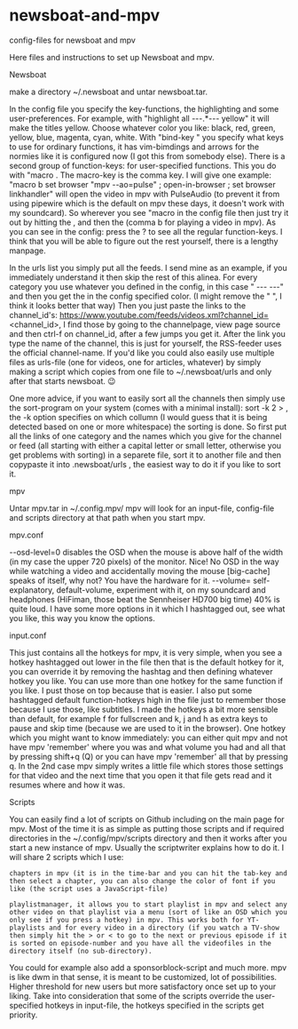 # newsboat-and-mpv
config-files for newsboat and mpv

Here files and instructions to set up Newsboat and mpv. 


Newsboat

make a directory ~/.newsboat and untar newsboat.tar.

In the config file you specify the key-functions, the highlighting and some user-preferences. For example, with "highlight all ---.*--- yellow" it will make the titles yellow. Choose whatever color you like: black, red, green, yellow, blue, magenta, cyan, white.
With "bind-key <key> <function>" you specify what keys to use for ordinary functions, it has vim-bimdings and arrows for the normies like it is configured now (I got this from somebody else).
There is a second group of function-keys: for user-specified functions. This you do with "macro <key> <function>. The macro-key is the comma key. I will give one example: "macro b set browser "mpv --ao=pulse" ; open-in-browser ; set browser linkhandler" will open the video in mpv with PulseAudio (to prevent it from using pipewire which is the default on mpv these days, it doesn't work with my soundcard). So wherever you see "macro <key> <function> in the config file then just try it out by hitting the , and then the <key> (comma b for playing a video in mpv). As you can see in the config: press the ? to see all the regular function-keys.
I think that you will be able to figure out the rest yourself, there is a lengthy manpage.

In the urls list you simply put all the feeds. I send mine as an example, if you immediately understand it then skip the rest of this alinea.
For every category you use whatever you defined in the config, in this case " --- <category> ---" and then you get the in the config specified color. (I might remove the " ", I think it looks better that way)
Then you just paste the links to the channel_id's: https://www.youtube.com/feeds/videos.xml?channel_id=<channel_id>, I find those by going to the channelpage, view page source and then ctrl-f on channel_id, after a few jumps you get it. After the link you type the name of the channel, this is just for yourself, the RSS-feeder uses the official channel-name. If you'd like you could also easily use multiple files as urls-file (one for videos, one for articles, whatever) by simply making a script which copies from one file to ~/.newsboat/urls and only after that starts newsboat. 😉

One more advice, if you want to easily sort all the channels then simply use the sort-program on your system (comes with a minimal install): sort -k 2 <inputfile> > <outputfile> , the -k option specifies on which collumn (I would guess that it is being detected based on one or more whitespace) the sorting is done. So first put all the links of one category and the names which you give for the channel or feed (all starting with either a capital letter or small letter, otherwise you get problems with sorting) in a separete file, sort it to another file and then copypaste it into .newsboat/urls , the easiest way to do it if you like to sort it.


mpv

Untar  mpv.tar in ~/.config.mpv/
mpv will look for an input-file, config-file and scripts directory at that path when you start mpv.


mpv.conf

--osd-level=0 disables the OSD when the mouse is above half of the width (in my case the upper 720 pixels) of the monitor. Nice! No OSD in the way while watching a video and accidentally moving the mouse
[big-cache] speaks of itself, why not? You have the hardware for it.
--volume=<value> self-explanatory, default-volume, experiment with it, on my soundcard and headphones (HiFiman, those beat the Sennheiser HD700 big time) 40% is quite loud.
I have some more options in it which I hashtagged out, see what you like, this way you know the options.


input.conf

This just contains all the hotkeys for mpv, it is very simple, when you see a hotkey hashtagged out lower in the file then that is the default hotkey for it, you can override it by removing the hashtag and then defining whatever hotkey you like. You can use more than one hotkey for the same function if you like. I pust those on top because that is easier. I also put some hashtagged default function-hotkeys high in the file just to remember those because I use those, like subtitles. I made the hotkeys a bit more sensible than default, for example f for fullscreen and k, j and h as extra keys to pause and skip time (because we are used to it in the browser).
One hotkey which you might want to know immediately: you can either quit mpv and not have mpv 'remember' where you was and what volume you had and all that by pressing shift+q (Q) or you can have mpv 'remember' all that by pressing q. In the 2nd case mpv simply writes a little file which stores those settings for that video and the next time that you open it that file gets read and it resumes where and how it was.


Scripts

You can easily find a lot of scripts on Github including on the main page for mpv. Most of the time it is as simple as putting those scripts and if required directories in the ~/.config/mpv/scripts directory and then it works after you start a new instance of mpv. Usually the scriptwriter explains how to do it. I will share 2 scripts which I use:

    chapters in mpv (it is in the time-bar and you can hit the tab-key and then select a chapter, you can also change the color of font if you like (the script uses a JavaScript-file)

    playlistmanager, it allows you to start playlist in mpv and select any other video on that playlist via a menu (sort of like an OSD which you only see if you press a hotkey) in mpv. This works both for YT-playlists and for every video in a directory (if you watch a TV-show then simply hit the > or < to go to the next or previous episode if it is sorted on episode-number and you have all the videofiles in the directory itself (no sub-directory).


You could for example also add a sponsorblock-script and much more. mpv is like dwm in that sense, it is meant to be customized, lot of possibilities. Higher threshold for new users but more satisfactory once set up to your liking.
Take into consideration that some of the scripts override the user-specified hotkeys in input-file, the hotkeys specified in the scripts get priority.


